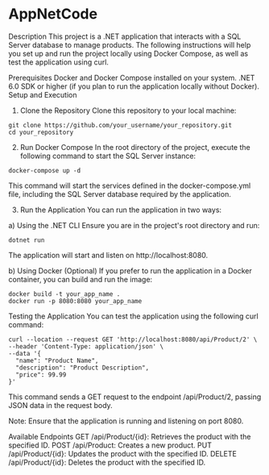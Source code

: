 # AppNetCode
 
Description
This project is a .NET application that interacts with a SQL Server database to manage products. The following instructions will help you set up and run the project locally using Docker Compose, as well as test the application using curl.

Prerequisites
Docker and Docker Compose installed on your system.
.NET 6.0 SDK or higher (if you plan to run the application locally without Docker).
Setup and Execution
1. Clone the Repository
Clone this repository to your local machine:
```
git clone https://github.com/your_username/your_repository.git
cd your_repository
```
2. Run Docker Compose
In the root directory of the project, execute the following command to start the SQL Server instance:

```
docker-compose up -d
```
This command will start the services defined in the docker-compose.yml file, including the SQL Server database required by the application.

3. Run the Application
You can run the application in two ways:

a) Using the .NET CLI
Ensure you are in the project's root directory and run:

```
dotnet run
```
The application will start and listen on http://localhost:8080.

b) Using Docker (Optional)
If you prefer to run the application in a Docker container, you can build and run the image:

```
docker build -t your_app_name .
docker run -p 8080:8080 your_app_name
```
Testing the Application
You can test the application using the following curl command:

```
curl --location --request GET 'http://localhost:8080/api/Product/2' \
--header 'Content-Type: application/json' \
--data '{
  "name": "Product Name",
  "description": "Product Description",
  "price": 99.99
}'
```
This command sends a GET request to the endpoint /api/Product/2, passing JSON data in the request body.

Note: Ensure that the application is running and listening on port 8080.

Available Endpoints
GET /api/Product/{id}: Retrieves the product with the specified ID.
POST /api/Product: Creates a new product.
PUT /api/Product/{id}: Updates the product with the specified ID.
DELETE /api/Product/{id}: Deletes the product with the specified ID.

